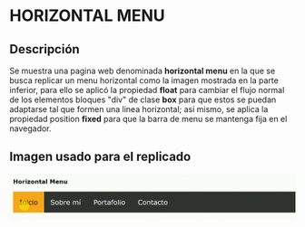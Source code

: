 # HORIZONTAL MENU
## Descripción
Se muestra  una pagina web denominada **horizontal menu** en la que se busca replicar un menu horizontal como la imagen mostrada en la parte inferior, para ello se  aplicó la propiedad  **float** para cambiar el flujo normal de los elementos bloques "div" de clase **box** para que estos se puedan adaptarse tal que formen una linea horizontal; asi mismo, se aplica la propiedad position **fixed** para que la barra de menu se mantenga fija en el navegador.

## Imagen usado para el replicado

![horizontal menu](https://github.com/MariacristinaOrtiz/horizontal-menu/blob/master/assets/docs/horizontal-menu.gif)
